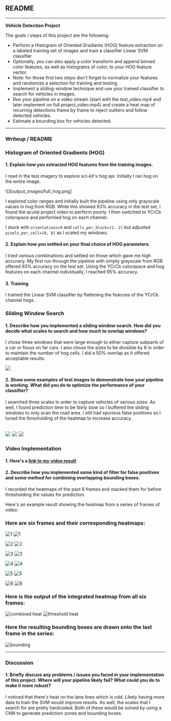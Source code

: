 ## README

---

**Vehicle Detection Project**

The goals / steps of this project are the following:

* Perform a Histogram of Oriented Gradients (HOG) feature extraction on a labeled training set of images and train a classifier Linear SVM classifier
* Optionally, you can also apply a color transform and append binned color features, as well as histograms of color, to your HOG feature vector. 
* Note: for those first two steps don't forget to normalize your features and randomize a selection for training and testing.
* Implement a sliding-window technique and use your trained classifier to search for vehicles in images.
* Run your pipeline on a video stream (start with the test_video.mp4 and later implement on full project_video.mp4) and create a heat map of recurring detections frame by frame to reject outliers and follow detected vehicles.
* Estimate a bounding box for vehicles detected.

---
### Writeup / README

### Histogram of Oriented Gradients (HOG)

#### 1. Explain how  you extracted HOG features from the training images.

I read in the test imagery to explore sci-kit's hog api. Initially I ran hog on the entire image.

![][output_images/full_hog.png]

I explored color ranges and initially built the pipeline using only grayscale values in hog from RGB. While this showed 93% accuracy
in the test set, I found the acutal project video to perform poorly. I then switched to YCrCb colorspace and performed hog on each channel.

I stuck with `orientations=9` and `cells_per_block=(2, 2)` but adjusted `pixels_per_cell=(8, 8)` as I scaled my windows.


#### 2. Explain how you settled on your final choice of HOG parameters.

I tried various combinations and settled on those which gave me high accuracy. My first run through the pipeline with simply grayscale from
RGB offered 93% accuracy on the test set. Using the YCrCb colorspace and hog features on each channel individually, I reached 95% accuracy.

#### 3. Training

I trained the Linear SVM classifier by flattening the features of the YCrCb channel hogs . 

### Sliding Window Search

#### 1. Describe how you implemented a sliding window search.  How did you decide what scales to search and how much to overlap windows?

I chose three windows that were large enough to either capture subparts of a car or focus on far cars. I also chose the sizes to be divisible by 8 in order to maintain the number of hog cells. I did a 50% overlap as it offered acceptable results.

![](output_images/grid.png)

#### 2. Show some examples of test images to demonstrate how your pipeline is working.  What did you do to optimize the performance of your classifier?

I searched three scales in order to capture vehicles of various sizes. As well, I found prediction time to be fairly slow so I buffered the sliding windows to only scan the road area. I still had spurious false positives so I tuned the thresholding of the heatmap to increase accuracy.

![](output_images/heatmap.png)
![](output_images/thresh.png)
![](output_images/bbox.png)
---

### Video Implementation

#### 1. Here's a [link to my video result](./project_video_solved.avi)


#### 2. Describe how you implemented some kind of filter for false positives and some method for combining overlapping bounding boxes.

I recorded the heatmaps of the past 6 frames and stacked them for before thresholding the values for prediction. 

Here's an example result showing the heatmap from a series of frames of video:

### Here are six frames and their corresponding heatmaps:

![1](output_images/frame_1.png)
![1](output_images/heat_1.png)

![2](output_images/frame_2.png)
![2](output_images/heat_2.png)

![3](output_images/frame_3.png)
![3](output_images/heat_3.png)

![4](output_images/frame_4.png)
![4](output_images/heat_4.png)

![5](output_images/frame_5.png)
![5](output_images/heat_5.png)

![6](output_images/frame_6.png)
![6](output_images/heat_6.png)

### Here is the output of the integrated heatmap from all six frames:
![combined heat](output_images/heat_combined.png)
![threshold heat](output_images/heat_thresh.png)

### Here the resulting bounding boxes are drawn onto the last frame in the series:
![bounding](output_images/bbox_6.png)



---

### Discussion

#### 1. Briefly discuss any problems / issues you faced in your implementation of this project.  Where will your pipeline likely fail?  What could you do to make it more robust?

I noticed that there's heat on the lane lines which is odd. Likely having more data to train the SVM would improve results. As well, the scales that I search for are pretty hardcoded. Both of these would be solved by using a CNN to generate prediction zones and bounding boxes.

